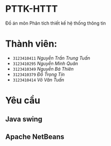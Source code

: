 # PTTK-HTTT
Đồ án môn Phân tích thiết kế hệ thống thông tin

# Thành viên:
- `3123410411` *Nguyễn Trần Trung Tuấn*
- `3123410295` *Nguyễn Minh Quân*
- `3123410349` *Nguyễn Bá Thiên*
- `3123410379` *Đỗ Trọng Tín*
- `3123410414` *Võ Văn Tuấn*

# Yêu cầu
## Java swing
## Apache NetBeans
